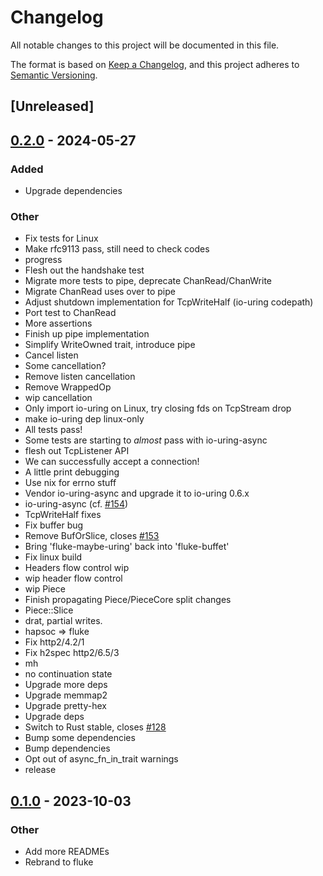 # Changelog

All notable changes to this project will be documented in this file.

The format is based on [Keep a Changelog](https://keepachangelog.com/en/1.0.0/),
and this project adheres to [Semantic Versioning](https://semver.org/spec/v2.0.0.html).

## [Unreleased]

## [0.2.0](https://github.com/bearcove/fluke/compare/fluke-buffet-v0.1.0...fluke-buffet-v0.2.0) - 2024-05-27

### Added
- Upgrade dependencies

### Other
- Fix tests for Linux
- Make rfc9113 pass, still need to check codes
- progress
- Flesh out the handshake test
- Migrate more tests to pipe, deprecate ChanRead/ChanWrite
- Migrate ChanRead uses over to pipe
- Adjust shutdown implementation for TcpWriteHalf (io-uring codepath)
- Port test to ChanRead
- More assertions
- Finish up pipe implementation
- Simplify WriteOwned trait, introduce pipe
- Cancel listen
- Some cancellation?
- Remove listen cancellation
- Remove WrappedOp
- wip cancellation
- Only import io-uring on Linux, try closing fds on TcpStream drop
- make io-uring dep linux-only
- All tests pass!
- Some tests are starting to _almost_ pass with io-uring-async
- flesh out TcpListener API
- We can successfully accept a connection!
- A little print debugging
- Use nix for errno stuff
- Vendor io-uring-async and upgrade it to io-uring 0.6.x
- io-uring-async (cf. [#154](https://github.com/bearcove/fluke/pull/154))
- TcpWriteHalf fixes
- Fix buffer bug
- Remove BufOrSlice, closes [#153](https://github.com/bearcove/fluke/pull/153)
- Bring 'fluke-maybe-uring' back into 'fluke-buffet'
- Fix linux build
- Headers flow control wip
- wip header flow control
- wip Piece
- Finish propagating Piece/PieceCore split changes
- Piece::Slice
- drat, partial writes.
- hapsoc => fluke
- Fix http2/4.2/1
- Fix h2spec http2/6.5/3
- mh
- no continuation state
- Upgrade more deps
- Upgrade memmap2
- Upgrade pretty-hex
- Upgrade deps
- Switch to Rust stable, closes [#128](https://github.com/bearcove/fluke/pull/128)
- Bump some dependencies
- Bump dependencies
- Opt out of async_fn_in_trait warnings
- release

## [0.1.0](https://github.com/bearcove/fluke/releases/tag/fluke-buffet-v0.1.0) - 2023-10-03

### Other

- Add more READMEs
- Rebrand to fluke
